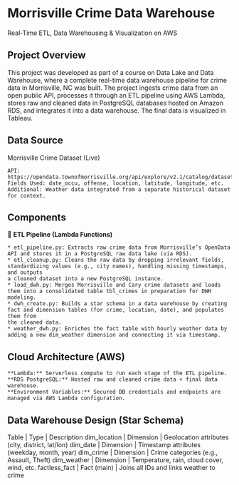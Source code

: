 # Morrisville Crime Data Warehouse

Real-Time ETL, Data Warehousing & Visualization on AWS

## Project Overview

This project was developed as part of a course on Data Lake and Data Warehouse, where a complete real-time data warehouse pipeline for crime data in Morrisville, NC was built. The project ingests crime data from an open public API, processes it through an ETL pipeline using AWS Lambda, stores raw and cleaned data in PostgreSQL databases hosted on Amazon RDS, and integrates it into a data warehouse. The final data is visualized in Tableau.

## Data Source

Morrisville Crime Dataset (Live)

    API: https://opendata.townofmorrisville.org/api/explore/v2.1/catalog/datasets/pd_incident_report/exports/json
    Fields Used: date_occu, offense, location, latitude, longitude, etc.
    Additional: Weather data integrated from a separate historical dataset for context.

## Components

🧩 **ETL Pipeline (Lambda Functions)**

    * etl_pipeline.py: Extracts raw crime data from Morrisville’s OpenData API and stores it in a PostgreSQL raw data lake (via RDS).
    * etl_cleanup.py: Cleans the raw data by dropping irrelevant fields, standardizing values (e.g., city names), handling missing timestamps, and outputs
    a cleaned dataset into a new PostgreSQL instance.
    * load_dwh.py: Merges Morrisville and Cary crime datasets and loads them into a consolidated table tbl_crimes in preparation for DWH modeling.
    * dwh_create.py: Builds a star schema in a data warehouse by creating fact and dimension tables (for crime, location, date), and populates them from
    the cleaned data.
    * weather_dwh.py: Enriches the fact table with hourly weather data by adding a new dim_weather dimension and connecting it via timestamp.

## Cloud Architecture (AWS)

    **Lambda:** Serverless compute to run each stage of the ETL pipeline.
    **RDS PostgreSQL:** Hosted raw and cleaned crime data + final data warehouse.
    **Environment Variables:** Secured DB credentials and endpoints are managed via AWS Lambda configuration.

## Data Warehouse Design (Star Schema)
Table |	Type | Description
dim_location | Dimension | Geolocation attributes (city, district, lat/lon)
dim_date | Dimension | Timestamp attributes (weekday, month, year)
dim_crime | Dimension | Crime categories (e.g., Assault, Theft)
dim_weather | Dimension | Temperature, rain, cloud cover, wind, etc.
factless_fact | Fact (main) | Joins all IDs and links weather to crime
